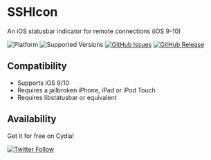 # SSHIcon
An iOS statusbar indicator for remote connections (iOS 9-10)

![Platform](https://img.shields.io/badge/platform-iOS-lightgrey.svg)
![Supported Versions](https://img.shields.io/badge/supports-iOS_9--10-lightgrey.svg)
[![GitHub Issues](https://img.shields.io/github/issues/sticktron/sshicon.svg)](https://github.com/sticktron/sshicon/issues)
[![GitHub Release](https://img.shields.io/github/release/Packetfahrer/sshicon.svg)](https://github.com/Packetfahrer/SSHIcon/releases)



## Compatibility

- Supports iOS 9/10
- Requires a jailbroken iPhone, iPad or iPod Touch
- Requires libstatusbar or equivalent

## Availability
Get it for free on Cydia!

[![Twitter Follow](https://img.shields.io/twitter/follow/sticktron.svg?style=social&label=Follow)](http://twitter.com/sticktron)
